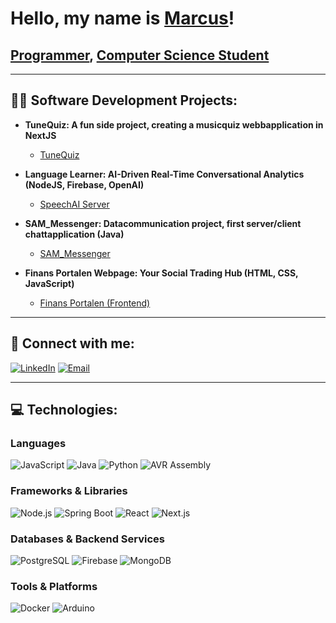 # Hello, my name is [Marcus](https://www.linkedin.com/in/marcus-larsson-a16409249/)!
## [Programmer](https://github.com/marcuslarsson92), [Computer Science Student](https://www.linkedin.com/in/marcus-larsson-a16409249/)

---

## 👨‍💻 Software Development Projects:

- **TuneQuiz: A fun side project, creating a musicquiz webbapplication in NextJS**
  - [TuneQuiz](https://github.com/marcuslarsson92/tunequiz)

- **Language Learner: AI-Driven Real-Time Conversational Analytics (NodeJS, Firebase, OpenAI)**
  - [SpeechAI Server](https://github.com/marcuslarsson92/SpeechAI_Server)
 
- **SAM_Messenger: Datacommunication project, first server/client chattapplication (Java)**
  - [SAM_Messenger](https://github.com/marcuslarsson92/SAM_Messenger)

- **Finans Portalen Webpage: Your Social Trading Hub (HTML, CSS, JavaScript)**
  - [Finans Portalen (Frontend)](https://github.com/marcuslarsson92/FP_First)


---

## 🤳 Connect with me:

[![LinkedIn](https://img.shields.io/badge/LinkedIn-0077B5?style=for-the-badge&logo=linkedin&logoColor=white)](https://www.linkedin.com/in/marcus-larsson-a16409249/)
[![Email](https://img.shields.io/badge/Email-marcuslarsson92@gmail.com-D14836?style=for-the-badge&logo=gmail&logoColor=white)](mailto:marcuslarsson92@gmail.com)


---

## 💻 Technologies:

### **Languages**
![JavaScript](https://img.shields.io/badge/JAVASCRIPT-F7DF1E?style=for-the-badge&logo=javascript&logoColor=black)
![Java](https://img.shields.io/badge/JAVA-007396?style=for-the-badge&logo=java&logoColor=white)
![Python](https://img.shields.io/badge/PYTHON-3776AB?style=for-the-badge&logo=python&logoColor=white)
![AVR Assembly](https://img.shields.io/badge/AVR%20ASSEMBLY-FF5733?style=for-the-badge)

### **Frameworks & Libraries**
![Node.js](https://img.shields.io/badge/NODE.JS-339933?style=for-the-badge&logo=node.js&logoColor=white)
![Spring Boot](https://img.shields.io/badge/SPRING%20BOOT-6DB33F?style=for-the-badge&logo=spring-boot&logoColor=white)
![React](https://img.shields.io/badge/REACT-20232A?style=for-the-badge&logo=react&logoColor=61DAFB)
![Next.js](https://img.shields.io/badge/NEXT.JS-000000?style=for-the-badge&logo=next.js&logoColor=white)

### **Databases & Backend Services**
![PostgreSQL](https://img.shields.io/badge/POSTGRESQL-316192?style=for-the-badge&logo=postgresql&logoColor=white)
![Firebase](https://img.shields.io/badge/FIREBASE-FFCA28?style=for-the-badge&logo=firebase&logoColor=black)
![MongoDB](https://img.shields.io/badge/MONGODB-47A248?style=for-the-badge&logo=mongodb&logoColor=white)

### **Tools & Platforms**
![Docker](https://img.shields.io/badge/DOCKER-2496ED?style=for-the-badge&logo=docker&logoColor=white)
![Arduino](https://img.shields.io/badge/ARDUINO-00979D?style=for-the-badge&logo=arduino&logoColor=white)
